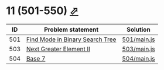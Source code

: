 # 11 (501-550) [⬀](https://leetcode.com/problemset/all/#page-11)


| ID  | Problem statement                                                                                 | Solution                   |
|-----|---------------------------------------------------------------------------------------------------|----------------------------|
| 501 | [Find Mode in Binary Search Tree](https://leetcode.com/problems/find-mode-in-binary-search-tree/) | [501/main.js](501/main.js) |
| 503 | [Next Greater Element II](https://leetcode.com/problems/next-greater-element-ii/)                 | [503/main.js](503/main.js) |
| 504 | [Base 7](https://leetcode.com/problems/base-7/)                                                   | [504/main.js](504/main.js) |

